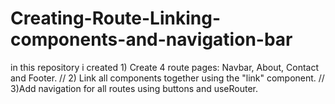 # Creating-Route-Linking-components-and-navigation-bar
in this repository i created 1) Create 4 route pages: Navbar, About, Contact and Footer. // 2) Link all components together using the "link" component. // 3)Add navigation for all routes using buttons and useRouter.
